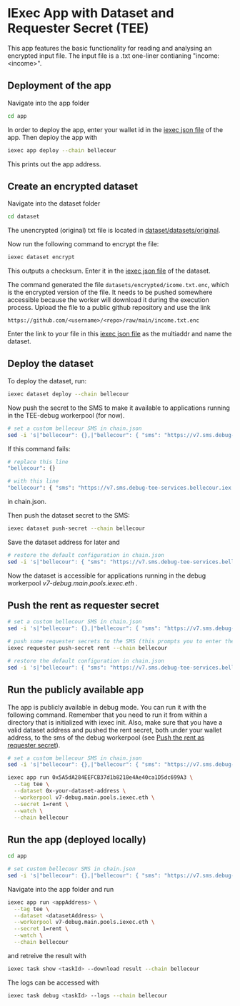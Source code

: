 # IExec App with Dataset and Requester Secret (TEE)

This app features the basic functionality for reading and analysing
an encrypted input file. The input file is a .txt one-liner contianing
"income: \<income\>".

## Deployment of the app
Navigate into the app folder
```bash
cd app
```
In order to deploy the app, enter your wallet id in the [iexec json file](app/iexec.json)
of the app. Then deploy the app with
```bash
iexec app deploy --chain bellecour
```
This prints out the app address.

## Create an encrypted dataset
Navigate into the dataset folder
```bash
cd dataset
````
The unencrypted (original) txt file is located in [dataset/datasets/original](dataset/datasets/original).

Now run the following command to encrypt the file:
```bash
iexec dataset encrypt
```
This outputs a checksum. Enter it in the [iexec json file](dataset/iexec.json) of the dataset.

The command generated the file ```datasets/encrypted/icome.txt.enc```, which is the encrypted
version of the file. It needs to be pushed somewhere accessible because the worker will 
download it during the execution process. Upload the file to a public github repository
and use the link
```
https://github.com/<username>/<repo>/raw/main/income.txt.enc
```
Enter the link to your file in this [iexec json file](dataset/iexec.json) as the multiaddr
and name the dataset.

## Deploy the dataset
To deploy the dataset, run:
```bash
iexec dataset deploy --chain bellecour
```

Now push the secret to the SMS to make it available to applications running in the 
TEE-debug workerpool (for now).

```bash
# set a custom bellecour SMS in chain.json
sed -i 's|"bellecour": {},|"bellecour": { "sms": "https://v7.sms.debug-tee-services.bellecour.iex.ec" },|g' chain.json
```
If this command fails:
```bash
# replace this line
"bellecour": {}

# with this line
"bellecour": { "sms": "https://v7.sms.debug-tee-services.bellecour.iex.ec" },
```
in chain.json.

Then push the dataset secret to the SMS:
```bash
iexec dataset push-secret --chain bellecour
```
Save the dataset address for later and
```bash
# restore the default configuration in chain.json
sed -i 's|"bellecour": { "sms": "https://v7.sms.debug-tee-services.bellecour.iex.ec" },|"bellecour": {},|g' chain.json
```
Now the dataset is accessible for applications running in the debug workerpool
*v7-debug.main.pools.iexec.eth* .

## Push the rent as requester secret
```bash
# set a custom bellecour SMS in chain.json
sed -i 's|"bellecour": {},|"bellecour": { "sms": "https://v7.sms.debug-tee-services.bellecour.iex.ec" },|g' chain.json

# push some requester secrets to the SMS (this prompts you to enter the rent value)
iexec requester push-secret rent --chain bellecour

# restore the default configuration in chain.json
sed -i 's|"bellecour": { "sms": "https://v7.sms.debug-tee-services.bellecour.iex.ec" },|"bellecour": {},|g' chain.json
```

## Run the publicly available app
The app is publicly available in debug mode. You can run it with the following command.
Remember that you need to run it from within a directory that is initialized with iexec init.
Also, make sure that you have a valid dataset address and pushed the rent secret, both under your
wallet address, to the sms of the debug workerpool 
(see [Push the rent as requester secret](#push-the-rent-as-requester-secret)).
```bash
# set a custom bellecour SMS in chain.json
sed -i 's|"bellecour": {},|"bellecour": { "sms": "https://v7.sms.debug-tee-services.bellecour.iex.ec" },|g' chain.json

iexec app run 0x5A5dA284EEFCB37d1b8218e4Ae40ca1D5dc699A3 \
  --tag tee \
  --dataset 0x-your-dataset-address \
  --workerpool v7-debug.main.pools.iexec.eth \
  --secret 1=rent \
  --watch \
  --chain bellecour
```

## Run the app (deployed locally)
```bash
cd app

# set custom bellecour SMS in chain.json
sed -i 's|"bellecour": {},|"bellecour": { "sms": "https://v7.sms.debug-tee-services.bellecour.iex.ec" },|g' chain.json
```

Navigate into the app folder and run
```bash
iexec app run <appAddress> \
  --tag tee \
  --dataset <datasetAddress> \
  --workerpool v7-debug.main.pools.iexec.eth \
  --secret 1=rent \
  --watch \
  --chain bellecour
```

and retreive the result with
```bash
iexec task show <taskId> --download result --chain bellecour
```

The logs can be accessed with
```bash
iexec task debug <taskId> --logs --chain bellecour
```